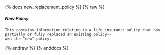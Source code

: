 {% docs new_replacement_policy %}
{% raw %}

<a name="new_replacement_policy"></a>
##### New Policy

```
This contains information relating to a life insurance policy that has partially or fully replaced an existing policy--
aka the "new" policy.
```

{% endraw %}
{% enddocs %}
